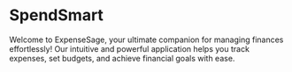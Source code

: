 # SpendSmart
Welcome to ExpenseSage, your ultimate companion for managing finances effortlessly! Our intuitive and powerful application helps you track expenses, set budgets, and achieve financial goals with ease.
